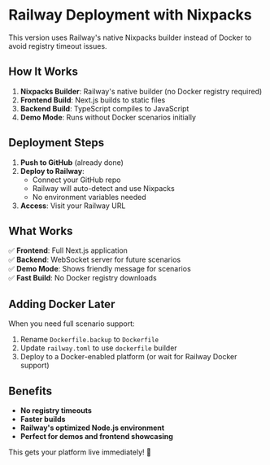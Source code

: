 # Railway Deployment with Nixpacks

This version uses Railway's native Nixpacks builder instead of Docker to avoid registry timeout issues.

## How It Works

1. **Nixpacks Builder**: Railway's native builder (no Docker registry required)
2. **Frontend Build**: Next.js builds to static files
3. **Backend Build**: TypeScript compiles to JavaScript  
4. **Demo Mode**: Runs without Docker scenarios initially

## Deployment Steps

1. **Push to GitHub** (already done)
2. **Deploy to Railway**:
   - Connect your GitHub repo
   - Railway will auto-detect and use Nixpacks
   - No environment variables needed
3. **Access**: Visit your Railway URL

## What Works

✅ **Frontend**: Full Next.js application  
✅ **Backend**: WebSocket server for future scenarios  
✅ **Demo Mode**: Shows friendly message for scenarios  
✅ **Fast Build**: No Docker registry downloads  

## Adding Docker Later

When you need full scenario support:
1. Rename `Dockerfile.backup` to `Dockerfile`
2. Update `railway.toml` to use `dockerfile` builder
3. Deploy to a Docker-enabled platform (or wait for Railway Docker support)

## Benefits

- **No registry timeouts** 
- **Faster builds**
- **Railway's optimized Node.js environment**
- **Perfect for demos and frontend showcasing**

This gets your platform live immediately! 🚀